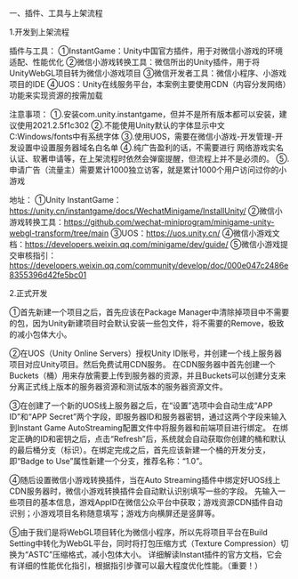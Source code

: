 一、插件、工具与上架流程

1.开发到上架流程

插件与工具：
①InstantGame：Unity中国官方插件，用于对微信小游戏的环境适配、性能优化
②微信小游戏转换工具：微信所出的Unity插件，用于将UnityWebGL项目转为微信小游戏项目
③微信开发者工具：微信小程序、小游戏项目的IDE
④UOS：Unity在线服务平台，本案例主要使用CDN（内容分发网络）功能来实现资源的按需加载

注意事项：
①.安装com.unity.instantgame，但并不是所有版本都可以安装，建议使用2021.2.5f1c302
②.不能使用Unity默认的字体显示中文 C:Windows/fonts中有系统字体
③.使用UOS，需要在微信小游戏-开发管理-开发设置中设置服务器域名白名单
④.纯广告盈利的话，不需要进行 网络游戏实名认证、软著申请等，在上架流程时依然会弹窗提醒，但流程上并不是必须的。
⑤.申请广告（流量主）需要累计1000独立访客，就是累计1000个用户访问过你的小游戏

地址：
①Unity InstantGame：https://unity.cn/instantgame/docs/WechatMinigame/InstallUnity/
②微信小游戏转换工具：https://github.com/wechat-miniprogram/minigame-unity-webgl-transform/tree/main
③UOS：https://uos.unity.cn/
④微信小游戏文档：https://developers.weixin.qq.com/minigame/dev/guide/
⑤微信小游戏提交审核指引：https://developers.weixin.qq.com/community/develop/doc/000e047c2486e8355396d42fe5bc01

2.正式开发

①首先新建一个项目之后，首先应该在Package Manager中清除掉项目中不需要的包，因为Unity新建项目时会默认安装一些包文件，将不需要的Remove，极致的减小包体大小。

②在UOS（Unity Online Servers）授权Unity ID账号，并创建一个线上服务器项目对应Unity项目。然后免费试用CDN服务。
在CDN服务器中首先创建一个Buckets（桶）用来存放需要上传到服务器的资源，并且Buckets可以创建分支来分离正式线上版本的服务器资源和测试版本的服务器资源文件。

③在创建了一个新的UOS线上服务器之后，在“设置”选项中会自动生成“APP ID”和“APP Secret”两个字段，即服务器ID和服务器密钥，通过这两个字段来输入到Instant Game AutoStreaming配置文件中将服务器和前端项目进行绑定。
在绑定正确的ID和密钥之后，点击“Refresh”后，系统就会自动获取你创建的桶和默认的最后桶分支（标识）。在绑定完成之后，首先应该新建一个桶的开发分支，即“Badge to Use”属性新建一个分支，推荐名称：“1.0”。

④随后设置微信小游戏转换插件，当在Auto Streaming插件中绑定好UOS线上CDN服务器时，微信小游戏转换插件会自动默认识别填写一些的字段。
先输入一些项目的基本信息，游戏AppID在微信公众平台中获取；游戏资源CDN插件自动识别；小游戏项目名称随意填写；游戏方向横屏还是竖屏等。

⑤由于我们是将WebGL项目转化为微信小程序，所以先将项目平台在Build Setting中转化为WebGL平台，同时将打包压缩方式（Texture Compression）切换为“ASTC”压缩格式，减小包体大小。
详细解读Instant插件的官方文档，它会有详细的性能优化指引，根据指引步骤可以最大程度优化性能。（重要！）
